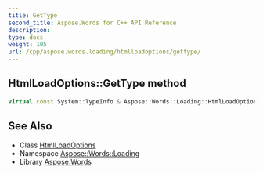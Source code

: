 ```yaml
---
title: GetType
second_title: Aspose.Words for C++ API Reference
description: 
type: docs
weight: 105
url: /cpp/aspose.words.loading/htmlloadoptions/gettype/
---
```

## HtmlLoadOptions::GetType method




```cpp
virtual const System::TypeInfo & Aspose::Words::Loading::HtmlLoadOptions::GetType() const override
```

## See Also

* Class [HtmlLoadOptions](../)
* Namespace [Aspose::Words::Loading](../../)
* Library [Aspose.Words](../../../)
